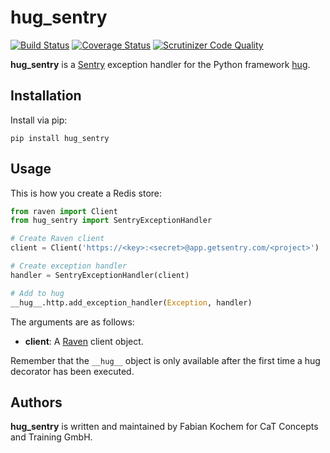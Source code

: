 hug_sentry
==========
[![Build Status](https://travis-ci.org/conceptsandtraining/hug_sentry.svg?branch=master)](https://travis-ci.org/conceptsandtraining/hug_sentry)
[![Coverage Status](https://coveralls.io/repos/conceptsandtraining/hug_sentry/badge.svg?branch=master&service=github)](https://coveralls.io/github/conceptsandtraining/hug_sentry?branch=master)
[![Scrutinizer Code Quality](https://scrutinizer-ci.com/g/conceptsandtraining/hug_sentry/badges/quality-score.png?b=master)](https://scrutinizer-ci.com/g/conceptsandtraining/hug_sentry/?branch=master)

**hug_sentry** is a [Sentry](https://getsentry.com/) exception handler for the Python framework
[hug](https://github.com/timothycrosley/hug).

Installation
------------
Install via pip:

    pip install hug_sentry


Usage
-----
This is how you create a Redis store:

```python
from raven import Client
from hug_sentry import SentryExceptionHandler

# Create Raven client
client = Client('https://<key>:<secret>@app.getsentry.com/<project>')

# Create exception handler
handler = SentryExceptionHandler(client)

# Add to hug
__hug__.http.add_exception_handler(Exception, handler)
```

The arguments are as follows:

* **client**: A [Raven](https://pypi.python.org/pypi/raven) client object.

Remember that the `__hug__` object is only available after the first time a hug
decorator has been executed.

Authors
-------
**hug_sentry** is written and maintained by Fabian Kochem for CaT Concepts and Training GmbH.
